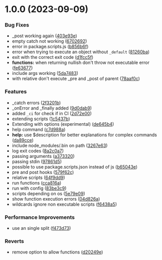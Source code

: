 # 1.0.0 (2023-09-09)


### Bug Fixes

* _post working again ([403e93e](https://github.com/UnderKoen/bsm/commit/403e93e65176990e9ef451fb78b18d039d15cdb0))
* empty catch not working ([6702692](https://github.com/UnderKoen/bsm/commit/6702692a74de4bb4c7aab835048992a393c6d647))
* error in package.scripts.js ([b856b6f](https://github.com/UnderKoen/bsm/commit/b856b6f7d954cf367e25410394017f4fc5e09792))
* error when trying to execute an object without `_default` ([81260ba](https://github.com/UnderKoen/bsm/commit/81260ba6b517830337b7df8d59d1e47ba07f624f))
* exit with the correct exit code ([d1fcc5f](https://github.com/UnderKoen/bsm/commit/d1fcc5f04d51de3e447bd9da9dad532aede60435))
* **functions:** when returning nullish don't throw not executable error ([fe63677](https://github.com/UnderKoen/bsm/commit/fe636774240331bea37b4500e703989b04216372))
* include args working ([5da7483](https://github.com/UnderKoen/bsm/commit/5da74834139c57c9f14a956e2bf7d39c9a512086))
* with relative don't execute _pre and _post of parent ([78aaf0c](https://github.com/UnderKoen/bsm/commit/78aaf0c4d32124bc2997912c7e4dad265b6b22f8))


### Features

* _catch errors ([2f3201b](https://github.com/UnderKoen/bsm/commit/2f3201bff01858be544b5323b69e92ee59ac058d))
* _onError and _finally added ([9d0dab9](https://github.com/UnderKoen/bsm/commit/9d0dab9676d8ef0d132beae7703c1ac7601e06a3))
* added `_ci` for check if in CI ([2d72e00](https://github.com/UnderKoen/bsm/commit/2d72e005df9df3a2f18af407988683ca791fca61))
* extending scripts ([1c5437b](https://github.com/UnderKoen/bsm/commit/1c5437ba1b844a81ebd535684970b26b1e544232))
* Extending with options (experimental) ([de645b4](https://github.com/UnderKoen/bsm/commit/de645b4a93aa5c2c603c4b71257c852046fe2a18))
* help command ([c7d988a](https://github.com/UnderKoen/bsm/commit/c7d988af238c843bdba9f61113e8261245c0caa4))
* **help:** use $description for better explanations for complex commands ([da89cce](https://github.com/UnderKoen/bsm/commit/da89cce91825685b0b1df8fe866881d552e722f1))
* include node_modules/.bin on path ([3267e63](https://github.com/UnderKoen/bsm/commit/3267e63373d6c76b91f3fa47be39880cb1c07571))
* log exit codes ([8a2c0a7](https://github.com/UnderKoen/bsm/commit/8a2c0a7fbe23dee84f0f990a119d814b0f392d11))
* passing arguments ([a373320](https://github.com/UnderKoen/bsm/commit/a3733207ea7a555241dce4642837c4426531d40b))
* passing stdin ([97861d5](https://github.com/UnderKoen/bsm/commit/97861d59a37c84121bce5de42190b54f7f71c50f))
* possible to use package.scripts.json instead of js ([b65043e](https://github.com/UnderKoen/bsm/commit/b65043eb9cfb8ec2e08a908ba19155d32c77edaa))
* pre and post hooks ([579f62c](https://github.com/UnderKoen/bsm/commit/579f62c5ac878efc274ee9b2c9439bf6d3d20da1))
* relative scripts ([64f9dd9](https://github.com/UnderKoen/bsm/commit/64f9dd9f836e1609346ac456d47d068b4716fed7))
* run functions ([cca816a](https://github.com/UnderKoen/bsm/commit/cca816a779cdf82d623ce3d2f5fbfeb1f0b5eba6))
* run with config ([83be3c9](https://github.com/UnderKoen/bsm/commit/83be3c9ae8c50ff1fc6c49f7256230d1033216d4))
* scripts depending on os ([5e79e09](https://github.com/UnderKoen/bsm/commit/5e79e094a9e8dce373208875617fcc4b6a939629))
* show function execution errors ([04d826a](https://github.com/UnderKoen/bsm/commit/04d826a4fcb1e49074c8a29fdcf9fe17e7906394))
* wildcards ignore non executable scripts ([f6438a5](https://github.com/UnderKoen/bsm/commit/f6438a592671693ce55290db8dcc6b4f8f0c69a0))


### Performance Improvements

* use an single split ([f473d73](https://github.com/UnderKoen/bsm/commit/f473d7382dd0856421d6514f2cc1e0a35a095c5d))


### Reverts

* remove option to allow functions ([d20249e](https://github.com/UnderKoen/bsm/commit/d20249ed57d1329ff575c5fe79e67b942381d881))
